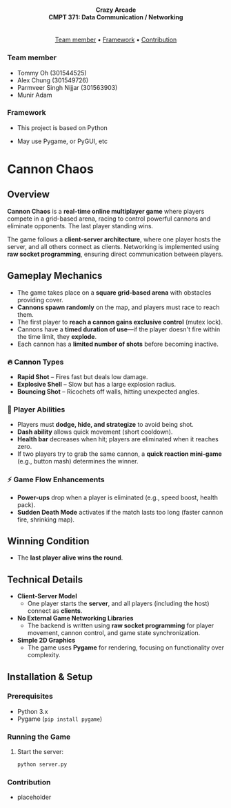 <h4 align="center">
    Crazy Arcade <br>
    CMPT 371: Data Communication / Networking
    <div align="center">
    <br>
        <!-- <a href=".">
            <img src="https://github.com/sfuosdev/Website/actions/workflows/node.yml/badge.svg"/>
        </a> -->
    </div>
</h4>

<p align="center">
    <a href="#team-member">Team member</a> •
    <a href="#framework">Framework</a> •
    <a href="#contribution">Contribution</a>
</p>

### Team member

- Tommy Oh (301544525)
- Alex Chung (301549726)
- Parmveer Singh Nijjar (301563903)
- Munir Adam

### Framework

- This project is based on Python

- May use Pygame, or PyGUI, etc

# Cannon Chaos

## Overview  
**Cannon Chaos** is a **real-time online multiplayer game** where players compete in a grid-based arena, racing to control powerful cannons and eliminate opponents. The last player standing wins.  

The game follows a **client-server architecture**, where one player hosts the server, and all others connect as clients. Networking is implemented using **raw socket programming**, ensuring direct communication between players.  

## Gameplay Mechanics  

- The game takes place on a **square grid-based arena** with obstacles providing cover.  
- **Cannons spawn randomly** on the map, and players must race to reach them.  
- The first player to **reach a cannon gains exclusive control** (mutex lock).  
- Cannons have a **timed duration of use**—if the player doesn't fire within the time limit, they **explode**.  
- Each cannon has a **limited number of shots** before becoming inactive.  

### 🔥 Cannon Types  
- **Rapid Shot** – Fires fast but deals low damage.  
- **Explosive Shell** – Slow but has a large explosion radius.  
- **Bouncing Shot** – Ricochets off walls, hitting unexpected angles.  

### 🎯 Player Abilities  
- Players must **dodge, hide, and strategize** to avoid being shot.  
- **Dash ability** allows quick movement (short cooldown).  
- **Health bar** decreases when hit; players are eliminated when it reaches zero.  
- If two players try to grab the same cannon, a **quick reaction mini-game** (e.g., button mash) determines the winner.  

### ⚡ Game Flow Enhancements  
- **Power-ups** drop when a player is eliminated (e.g., speed boost, health pack).  
- **Sudden Death Mode** activates if the match lasts too long (faster cannon fire, shrinking map).  

## Winning Condition  
- The **last player alive wins the round**.  

## Technical Details  

- **Client-Server Model**  
  - One player starts the **server**, and all players (including the host) connect as **clients**.  
- **No External Game Networking Libraries**  
  - The backend is written using **raw socket programming** for player movement, cannon control, and game state synchronization.  
- **Simple 2D Graphics**  
  - The game uses **Pygame** for rendering, focusing on functionality over complexity.  

## Installation & Setup  
### Prerequisites  
- Python 3.x  
- Pygame (`pip install pygame`)  

### Running the Game  
1. Start the server:  
   ```sh
   python server.py

### Contribution

- placeholder
